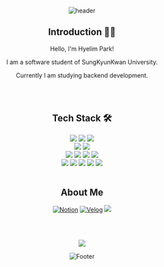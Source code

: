 <div align="center">

![header](https://capsule-render.vercel.app/api?type=waving&color=3474d1&height=150&section=header&text=HyelimPark&fontColor=ffffff&fontSize=70&animation=twinkling)


## Introduction 🙌🏻
Hello, I'm Hyelim Park!

I am a software student of SungKyunKwan University.

Currently I am studying backend development.

<br/>
<br/>

## Tech Stack 🛠️

<img src="https://img.shields.io/badge/java-007396?style=flat&logo=java&logoColor=white"> 
<img src="https://img.shields.io/badge/python-3776AB?style=flat&logo=python&logoColor=white"> 
<img src="https://img.shields.io/badge/c++-00599C?style=flat&logo=c%2B%2B&logoColor=white">
<br/>
<img src="https://img.shields.io/badge/spring boot-6DB33F?style=flat&logo=springboot&logoColor=white"> 
<img src="https://img.shields.io/badge/android-3DDC84?style=flat&logo=Android&logoColor=white"/>
<br>
<img src="https://img.shields.io/badge/mysql-4479A1?style=flat&logo=mysql&logoColor=white"> 
<img src="https://img.shields.io/badge/mariaDB-003545?style=flat&logo=mariaDB&logoColor=white"> 
<img src="https://img.shields.io/badge/mongoDB-47A248?style=flat&logo=mongoDB&logoColor=white"> 
<img src="https://img.shields.io/badge/redis-DC382D?style=flat&logo=redis&logoColor=white"> 
<br>
<img src="https://img.shields.io/badge/html5-E34F26?style=flat&logo=html5&logoColor=white"> 
<img src="https://img.shields.io/badge/css-1572B6?style=flat&logo=css3&logoColor=white"> 
<img src="https://img.shields.io/badge/javascript-F7DF1E?style=flat&logo=javascript&logoColor=black"> 
<img src="https://img.shields.io/badge/jquery-0769AD?style=flat&logo=jquery&logoColor=white">
<img src="https://img.shields.io/badge/vue.js-4FC08D?style=flat&logo=vue.js&logoColor=white"> 

<br/>
<br/>

## About Me

[![Notion](https://img.shields.io/badge/Notion-000000?style=flat&logo=Notion&logoColor=white)](https://hyelimlog.notion.site/1216-ae489dc11b3746c789de8748178f51e5?pvs=4)
[![Velog](https://img.shields.io/badge/Velog-20C997?style=flat&logo=Velog&logoColor=white)](https://velog.io/@djc06048)
<a href="mailto:gsafe1213@gmail.com">
    <img src="https://img.shields.io/badge/Gmail-d14836?style=flat&logo=Gmail&logoColor=white&link=mailto:gsafe1213@gmail.com"/>
</a>

<br/>
<br/>

<a href="https://hits.seeyoufarm.com"><img src="https://hits.seeyoufarm.com/api/count/incr/badge.svg?url=https%3A%2F%2Fgithub.com%2Fdjc06048&count_bg=%2379C83D&title_bg=%23555555&icon=&icon_color=%23E7E7E7&title=hits&edge_flat=false"/></a>

![Footer](https://capsule-render.vercel.app/api?type=waving&color=3474d3&height=200&section=footer)

</div>
